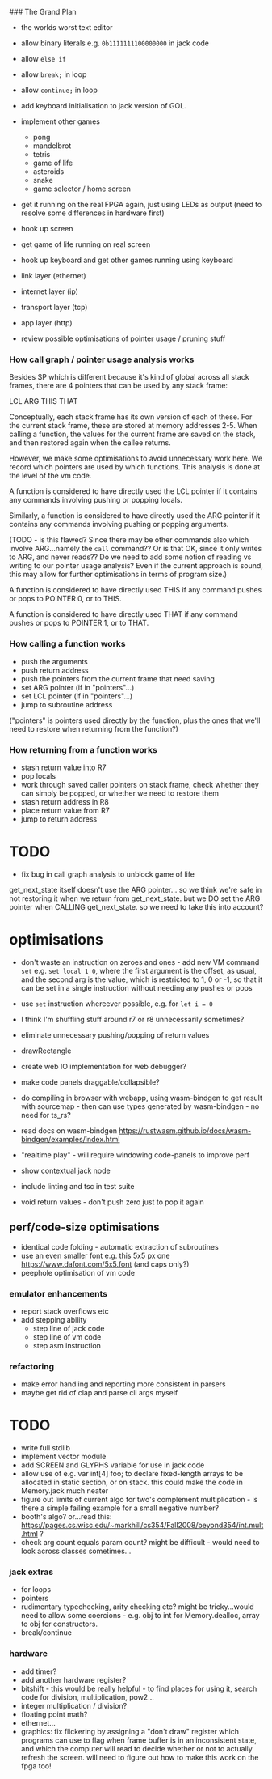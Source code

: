 ### The Grand Plan

- the worlds worst text editor
- allow binary literals e.g. `0b1111111100000000` in jack code
- allow `else if`
- allow `break;` in loop
- allow `continue;` in loop
- add keyboard initialisation to jack version of GOL.
- implement other games

  - pong
  - mandelbrot
  - tetris
  - game of life
  - asteroids
  - snake
  - game selector / home screen

- get it running on the real FPGA again, just using LEDs as output (need to resolve some differences in hardware first)
- hook up screen
- get game of life running on real screen
- hook up keyboard and get other games running using keyboard
- link layer (ethernet)
- internet layer (ip)
- transport layer (tcp)
- app layer (http)

- review possible optimisations of pointer usage / pruning stuff

### How call graph / pointer usage analysis works

Besides SP which is different because it's kind of global across all stack frames, there are 4 pointers that can be used by any stack frame:

LCL
ARG
THIS
THAT

Conceptually, each stack frame has its own version of each of these. For the current stack frame, these are stored at memory addresses 2-5. When calling a function, the values for the current frame are saved on the stack, and then restored again when the callee returns.

However, we make some optimisations to avoid unnecessary work here. We record which pointers are used by which functions. This analysis is done at the level of the vm code.

A function is considered to have directly used the LCL pointer if it contains any commands involving pushing or popping locals.

Similarly, a function is considered to have directly used the ARG pointer if it contains any commands involving pushing or popping arguments.

(TODO - is this flawed? Since there may be other commands also which involve ARG...namely the `call` command?? Or is that OK, since it only writes to ARG, and never reads?? Do we need to add some notion of reading vs writing to our pointer usage analysis? Even if the current approach is sound, this may allow for further optimisations in terms of program size.)

A function is considered to have directly used THIS if any command pushes or pops to POINTER 0, or to THIS.

A function is considered to have directly used THAT if any command pushes or pops to POINTER 1, or to THAT.

### How calling a function works

- push the arguments
- push return address
- push the pointers from the current frame that need saving
- set ARG pointer (if in "pointers"...)
- set LCL pointer (if in "pointers"...)
- jump to subroutine address

("pointers" is pointers used directly by the function, plus the ones that we'll need to restore when returning from the function?)

### How returning from a function works

- stash return value into R7
- pop locals
- work through saved caller pointers on stack frame, check whether they can simply be popped, or whether we need to restore them
- stash return address in R8
- place return value from R7
- jump to return address

# TODO

- fix bug in call graph analysis to unblock game of life

get_next_state itself doesn't use the ARG pointer...
so we think we're safe in not restoring it when we return from get_next_state.
but we DO set the ARG pointer when CALLING get_next_state. so we need to take this into account?

# optimisations

- don't waste an instruction on zeroes and ones - add new VM command `set` e.g. `set local 1 0`, where the first argument is the offset, as usual, and the second arg is the value, which is restricted to 1, 0 or -1, so that it can be set in a single instruction without needing any pushes or pops
- use `set` instruction whereever possible, e.g. for `let i = 0`
- I think I'm shuffling stuff around r7 or r8 unnecessarily sometimes?
- eliminate unnecessary pushing/popping of return values

- drawRectangle
- create web IO implementation for web debugger?
- make code panels draggable/collapsible?
- do compiling in browser with webapp, using wasm-bindgen to get result with sourcemap - then can use types generated by wasm-bindgen - no need for ts_rs?
- read docs on wasm-bindgen https://rustwasm.github.io/docs/wasm-bindgen/examples/index.html
- "realtime play" - will require windowing code-panels to improve perf
- show contextual jack node
- include linting and tsc in test suite
- void return values - don't push zero just to pop it again

## perf/code-size optimisations

- identical code folding - automatic extraction of subroutines
- use an even smaller font e.g. this 5x5 px one https://www.dafont.com/5x5.font (and caps only?)
- peephole optimisation of vm code

### emulator enhancements

- report stack overflows etc
- add stepping ability
  - step line of jack code
  - step line of vm code
  - step asm instruction

### refactoring

- make error handling and reporting more consistent in parsers
- maybe get rid of clap and parse cli args myself

# TODO

- write full stdlib
- implement vector module
- add SCREEN and GLYPHS variable for use in jack code
- allow use of e.g. var int[4] foo; to declare fixed-length arrays to be allocated in static section, or on stack. this could make the code in Memory.jack much neater
- figure out limits of current algo for two's complement multiplication - is there a simple failing example for a small negative number?
- booth's algo? or...read this: https://pages.cs.wisc.edu/~markhill/cs354/Fall2008/beyond354/int.mult.html ?
- check arg count equals param count? might be difficult - would need to look across classes sometimes...

### jack extras

- for loops
- pointers
- rudimentary typechecking, arity checking etc? might be tricky...would need to allow some coercions - e.g. obj to int for Memory.dealloc, array to obj for constructors.
- break/continue

### hardware

- add timer?
- add another hardware register?
- bitshift - this would be really helpful - to find places for using it, search code for division, multiplication, pow2...
- integer multiplication / division?
- floating point math?
- ethernet...
- graphics: fix flickering by assigning a "don't draw" register which programs can use to flag when frame buffer is in an inconsistent state, and which the computer will read to decide whether or not to actually refresh the screen. will need to figure out how to make this work on the fpga too!
